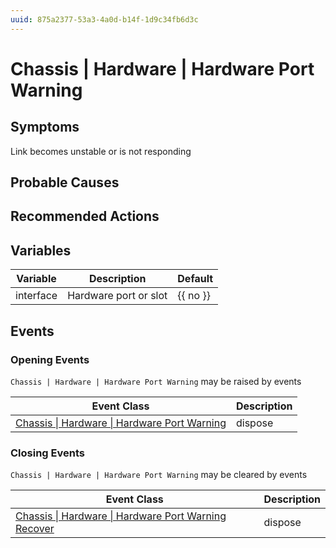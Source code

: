```yaml
---
uuid: 875a2377-53a3-4a0d-b14f-1d9c34fb6d3c
---
```

# Chassis | Hardware | Hardware Port Warning

## Symptoms

Link becomes unstable or is not responding

## Probable Causes

## Recommended Actions

## Variables

| Variable  | Description           | Default  |
| --------- | --------------------- | -------- |
| interface | Hardware port or slot | {{ no }} |

## Events

### Opening Events
`Chassis | Hardware | Hardware Port Warning` may be raised by events

| Event Class                                                                                                          | Description |
| -------------------------------------------------------------------------------------------------------------------- | ----------- |
| [Chassis \| Hardware \| Hardware Port Warning](../event-classes-reference/chassis/hardware/hardware-port-warning.md) | dispose     |

### Closing Events
`Chassis | Hardware | Hardware Port Warning` may be cleared by events

| Event Class                                                                                                                          | Description |
| ------------------------------------------------------------------------------------------------------------------------------------ | ----------- |
| [Chassis \| Hardware \| Hardware Port Warning Recover](../event-classes-reference/chassis/hardware/hardware-port-warning-recover.md) | dispose     |
